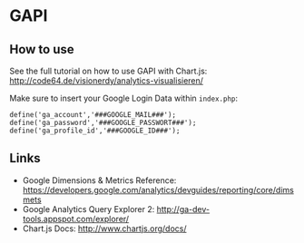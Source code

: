 GAPI
====

How to use
-----------

See the full tutorial on how to use GAPI with Chart.js: http://code64.de/visionerdy/analytics-visualisieren/

Make sure to insert your Google Login Data within `index.php`:

```
define('ga_account','###GOOGLE_MAIL###');
define('ga_password','###GOOGLE_PASSWORT###');
define('ga_profile_id','###GOOGLE_ID###');
```

Links
-----------

- Google Dimensions & Metrics Reference: https://developers.google.com/analytics/devguides/reporting/core/dimsmets
- Google Analytics Query Explorer 2: http://ga-dev-tools.appspot.com/explorer/
- Chart.js Docs: http://www.chartjs.org/docs/
